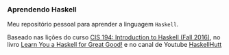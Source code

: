 ### Aprendendo Haskell

Meu repositório pessoal para aprender a linguagem `Haskell`. 

Baseado nas lições do curso [CIS 194: Introduction to Haskell (Fall 2016)](https://www.cis.upenn.edu/~cis1940/fall16/), no livro [Learn You a Haskell for Great Good!](https://learnyouahaskell.github.io/chapters.html) e no canal de Youtube [HaskellHutt](https://www.youtube.com/@haskellhutt/videos)